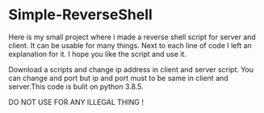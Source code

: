 # Simple-ReverseShell
Here is my small project where i made a reverse shell script for server and client. It can be usable for many things. Next to each line of code I left an explanation for it. I hope you like the script and use it.

Download a scripts and change ip address in client and server script. You can change and port but ip and port must to be same in client and server.This code is bulit on python 3.8.5.

DO NOT USE FOR ANY ILLEGAL THING !

